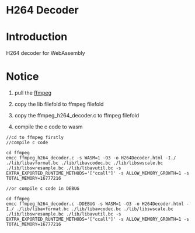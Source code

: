 H264 Decoder
==============

# Introduction
H264 decoder for WebAssembly

# Notice
1. pull the [ffmpeg](https://github.com/FFmpeg/FFmpeg)

2. copy the lib filefold to ffmpeg filefold

3. copy the ffmpeg_h264_decoder.c to ffmpeg filefold

4. compile the c code to wasm
```
//cd to ffmpeg firstly
//compile c code

cd ffmpeg
emcc ffmpeg_h264_decoder.c -s WASM=1 -O3 -o H264Decoder.html -I./ ./lib/libavformat.bc ./lib/libavcodec.bc ./lib/libswscale.bc ./lib/libswresample.bc ./lib/libavutil.bc -s EXTRA_EXPORTED_RUNTIME_METHODS='["ccall"]' -s ALLOW_MEMORY_GROWTH=1 -s TOTAL_MEMORY=16777216

//or compile c code in DEBUG

cd ffmpeg
emcc ffmpeg_h264_decoder.c -DDEBUG -s WASM=1 -O3 -o H264Decoder.html -I./ ./lib/libavformat.bc ./lib/libavcodec.bc ./lib/libswscale.bc ./lib/libswresample.bc ./lib/libavutil.bc -s EXTRA_EXPORTED_RUNTIME_METHODS='["ccall"]' -s ALLOW_MEMORY_GROWTH=1 -s TOTAL_MEMORY=16777216
```